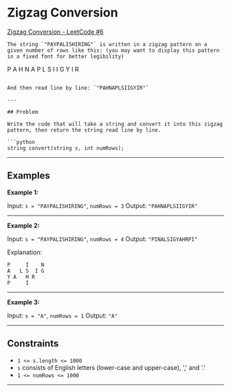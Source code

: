 
# Zigzag Conversion


[Zigzag Conversion - LeetCode #6](https://leetcode.com/problems/zigzag-conversion/)

```
The string `"PAYPALISHIRING"` is written in a zigzag pattern on a given number of rows like this: (you may want to display this pattern in a fixed font for better legibility)

```

P   A   H   N
A P L S I I G
Y   I   R

````

And then read line by line: `"PAHNAPLSIIGYIR"`

---

## Problem

Write the code that will take a string and convert it into this zigzag pattern, then return the string read line by line.

```python
string convert(string s, int numRows);
````

---

## Examples

**Example 1:**

Input: `s = "PAYPALISHIRING"`, `numRows = 3`
Output: `"PAHNAPLSIIGYIR"`

---

**Example 2:**

Input: `s = "PAYPALISHIRING"`, `numRows = 4`
Output: `"PINALSIGYAHRPI"`

Explanation:

```
P     I    N
A   L S  I G
Y A   H R
P     I
```

---

**Example 3:**

Input: `s = "A"`, `numRows = 1`
Output: `"A"`

---

## Constraints

* `1 <= s.length <= 1000`
* `s` consists of English letters (lower-case and upper-case), ',' and '.'
* `1 <= numRows <= 1000`

---



